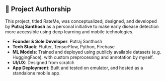 ## 🧠 Project Authorship

This project, titled RateMe, was conceptualized, designed, and developed by **Putraj Santhosh** as a personal initiative to make early disease detection more accessible using deep learning and mobile technologies.

- **Founder & Sole Developer**: Putraj Santhosh
- **Tech Stack**: Flutter, TensorFlow, Python, Firebase
- **ML Models**: Trained and deployed using publicly available datasets (e.g. HuggingFace), with custom preprocessing and annotation by myself.
- **UI/UX**: Designed from scratch 
- **App Deployment**: Built and tested on emulator, and hosted as a standalone mobile app.


